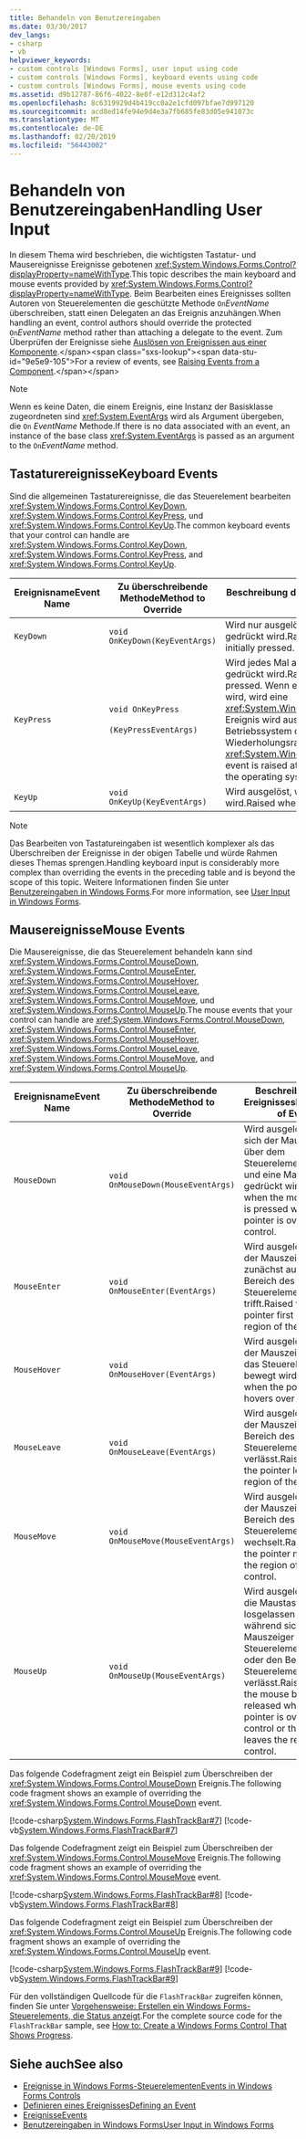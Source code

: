 ```yaml
---
title: Behandeln von Benutzereingaben
ms.date: 03/30/2017
dev_langs:
- csharp
- vb
helpviewer_keywords:
- custom controls [Windows Forms], user input using code
- custom controls [Windows Forms], keyboard events using code
- custom controls [Windows Forms], mouse events using code
ms.assetid: d9b12787-86f6-4022-8e0f-e12d312c4af2
ms.openlocfilehash: 8c6319929d4b419cc0a2e1cfd097bfae7d997120
ms.sourcegitcommit: acd8ed14fe94e9d4e3a7fb685fe83d05e941073c
ms.translationtype: MT
ms.contentlocale: de-DE
ms.lasthandoff: 02/20/2019
ms.locfileid: "56443002"
---
```

# <a name="handling-user-input"></a><span data-ttu-id="9e5e9-102">Behandeln von Benutzereingaben</span><span class="sxs-lookup"><span data-stu-id="9e5e9-102">Handling User Input</span></span>
<span data-ttu-id="9e5e9-103">In diesem Thema wird beschrieben, die wichtigsten Tastatur- und Mausereignisse Ereignisse gebotenen <xref:System.Windows.Forms.Control?displayProperty=nameWithType>.</span><span class="sxs-lookup"><span data-stu-id="9e5e9-103">This topic describes the main keyboard and mouse events provided by <xref:System.Windows.Forms.Control?displayProperty=nameWithType>.</span></span> <span data-ttu-id="9e5e9-104">Beim Bearbeiten eines Ereignisses sollten Autoren von Steuerelementen die geschützte Methode `On`*EventName* überschreiben, statt einen Delegaten an das Ereignis anzuhängen.</span><span class="sxs-lookup"><span data-stu-id="9e5e9-104">When handling an event, control authors should override the protected `On`*EventName* method rather than attaching a delegate to the event.</span></span> <span data-ttu-id="9e5e9-105">Zum Überprüfen der Ereignisse siehe [Auslösen von Ereignissen aus einer Komponente](https://docs.microsoft.com/previous-versions/visualstudio/visual-studio-2013/sh2e3k5z(v=vs.120)).</span><span class="sxs-lookup"><span data-stu-id="9e5e9-105">For a review of events, see [Raising Events from a Component](https://docs.microsoft.com/previous-versions/visualstudio/visual-studio-2013/sh2e3k5z(v=vs.120)).</span></span>  
  
> [!NOTE]
>  <span data-ttu-id="9e5e9-106">Wenn es keine Daten, die einem Ereignis, eine Instanz der Basisklasse zugeordneten sind <xref:System.EventArgs> wird als Argument übergeben, die `On` *EventName* Methode.</span><span class="sxs-lookup"><span data-stu-id="9e5e9-106">If there is no data associated with an event, an instance of the base class <xref:System.EventArgs> is passed as an argument to the `On`*EventName* method.</span></span>  
  
## <a name="keyboard-events"></a><span data-ttu-id="9e5e9-107">Tastaturereignisse</span><span class="sxs-lookup"><span data-stu-id="9e5e9-107">Keyboard Events</span></span>  
 <span data-ttu-id="9e5e9-108">Sind die allgemeinen Tastaturereignisse, die das Steuerelement bearbeiten <xref:System.Windows.Forms.Control.KeyDown>, <xref:System.Windows.Forms.Control.KeyPress>, und <xref:System.Windows.Forms.Control.KeyUp>.</span><span class="sxs-lookup"><span data-stu-id="9e5e9-108">The common keyboard events that your control can handle are <xref:System.Windows.Forms.Control.KeyDown>, <xref:System.Windows.Forms.Control.KeyPress>, and <xref:System.Windows.Forms.Control.KeyUp>.</span></span>  
  
|<span data-ttu-id="9e5e9-109">Ereignisname</span><span class="sxs-lookup"><span data-stu-id="9e5e9-109">Event Name</span></span>|<span data-ttu-id="9e5e9-110">Zu überschreibende Methode</span><span class="sxs-lookup"><span data-stu-id="9e5e9-110">Method to Override</span></span>|<span data-ttu-id="9e5e9-111">Beschreibung des Ereignisses</span><span class="sxs-lookup"><span data-stu-id="9e5e9-111">Description of Event</span></span>|  
|----------------|------------------------|--------------------------|  
|`KeyDown`|`void OnKeyDown(KeyEventArgs)`|<span data-ttu-id="9e5e9-112">Wird nur ausgelöst, wenn anfangs eine Taste gedrückt wird.</span><span class="sxs-lookup"><span data-stu-id="9e5e9-112">Raised only when a key is initially pressed.</span></span>|  
|`KeyPress`|`void OnKeyPress`<br /><br /> `(KeyPressEventArgs)`|<span data-ttu-id="9e5e9-113">Wird jedes Mal ausgelöst, wenn eine Taste gedrückt wird.</span><span class="sxs-lookup"><span data-stu-id="9e5e9-113">Raised every time a key is pressed.</span></span> <span data-ttu-id="9e5e9-114">Wenn eine Taste gedrückt gehalten wird, wird eine <xref:System.Windows.Forms.Control.KeyPress> Ereignis wird ausgelöst, auf die vom Betriebssystem definierten Wiederholungsrate.</span><span class="sxs-lookup"><span data-stu-id="9e5e9-114">If a key is held down, a <xref:System.Windows.Forms.Control.KeyPress> event is raised at the repeat rate defined by the operating system.</span></span>|  
|`KeyUp`|`void OnKeyUp(KeyEventArgs)`|<span data-ttu-id="9e5e9-115">Wird ausgelöst, wenn eine Taste losgelassen wird.</span><span class="sxs-lookup"><span data-stu-id="9e5e9-115">Raised when a key is released.</span></span>|  
  
> [!NOTE]
>  <span data-ttu-id="9e5e9-116">Das Bearbeiten von Tastatureingaben ist wesentlich komplexer als das Überschreiben der Ereignisse in der obigen Tabelle und würde Rahmen dieses Themas sprengen.</span><span class="sxs-lookup"><span data-stu-id="9e5e9-116">Handling keyboard input is considerably more complex than overriding the events in the preceding table and is beyond the scope of this topic.</span></span> <span data-ttu-id="9e5e9-117">Weitere Informationen finden Sie unter [Benutzereingaben in Windows Forms](../../../../docs/framework/winforms/user-input-in-windows-forms.md).</span><span class="sxs-lookup"><span data-stu-id="9e5e9-117">For more information, see [User Input in Windows Forms](../../../../docs/framework/winforms/user-input-in-windows-forms.md).</span></span>  
  
## <a name="mouse-events"></a><span data-ttu-id="9e5e9-118">Mausereignisse</span><span class="sxs-lookup"><span data-stu-id="9e5e9-118">Mouse Events</span></span>  
 <span data-ttu-id="9e5e9-119">Die Mausereignisse, die das Steuerelement behandeln kann sind <xref:System.Windows.Forms.Control.MouseDown>, <xref:System.Windows.Forms.Control.MouseEnter>, <xref:System.Windows.Forms.Control.MouseHover>, <xref:System.Windows.Forms.Control.MouseLeave>, <xref:System.Windows.Forms.Control.MouseMove>, und <xref:System.Windows.Forms.Control.MouseUp>.</span><span class="sxs-lookup"><span data-stu-id="9e5e9-119">The mouse events that your control can handle are <xref:System.Windows.Forms.Control.MouseDown>, <xref:System.Windows.Forms.Control.MouseEnter>, <xref:System.Windows.Forms.Control.MouseHover>, <xref:System.Windows.Forms.Control.MouseLeave>, <xref:System.Windows.Forms.Control.MouseMove>, and <xref:System.Windows.Forms.Control.MouseUp>.</span></span>  
  
|<span data-ttu-id="9e5e9-120">Ereignisname</span><span class="sxs-lookup"><span data-stu-id="9e5e9-120">Event Name</span></span>|<span data-ttu-id="9e5e9-121">Zu überschreibende Methode</span><span class="sxs-lookup"><span data-stu-id="9e5e9-121">Method to Override</span></span>|<span data-ttu-id="9e5e9-122">Beschreibung des Ereignisses</span><span class="sxs-lookup"><span data-stu-id="9e5e9-122">Description of Event</span></span>|  
|----------------|------------------------|--------------------------|  
|`MouseDown`|`void OnMouseDown(MouseEventArgs)`|<span data-ttu-id="9e5e9-123">Wird ausgelöst, wenn sich der Mauszeiger über dem Steuerelement befindet und eine Maustaste gedrückt wird.</span><span class="sxs-lookup"><span data-stu-id="9e5e9-123">Raised when the mouse button is pressed while the pointer is over the control.</span></span>|  
|`MouseEnter`|`void OnMouseEnter(EventArgs)`|<span data-ttu-id="9e5e9-124">Wird ausgelöst, wenn der Mauszeiger zunächst auf den Bereich des Steuerelements trifft.</span><span class="sxs-lookup"><span data-stu-id="9e5e9-124">Raised when the pointer first enters the region of the control.</span></span>|  
|`MouseHover`|`void OnMouseHover(EventArgs)`|<span data-ttu-id="9e5e9-125">Wird ausgelöst, wenn der Mauszeiger über das Steuerelement bewegt wird.</span><span class="sxs-lookup"><span data-stu-id="9e5e9-125">Raised when the pointer hovers over the control.</span></span>|  
|`MouseLeave`|`void OnMouseLeave(EventArgs)`|<span data-ttu-id="9e5e9-126">Wird ausgelöst, wenn der Mauszeiger den Bereich des Steuerelements verlässt.</span><span class="sxs-lookup"><span data-stu-id="9e5e9-126">Raised when the pointer leaves the region of the control.</span></span>|  
|`MouseMove`|`void OnMouseMove(MouseEventArgs)`|<span data-ttu-id="9e5e9-127">Wird ausgelöst, wenn der Mauszeiger in den Bereich des Steuerelements wechselt.</span><span class="sxs-lookup"><span data-stu-id="9e5e9-127">Raised when the pointer moves in the region of the control.</span></span>|  
|`MouseUp`|`void OnMouseUp(MouseEventArgs)`|<span data-ttu-id="9e5e9-128">Wird ausgelöst, wenn die Maustaste losgelassen wird, während sich der Mauszeiger über dem Steuerelement befindet oder den Bereich des Steuerelements verlässt.</span><span class="sxs-lookup"><span data-stu-id="9e5e9-128">Raised when the mouse button is released while the pointer is over the control or the pointer leaves the region of the control.</span></span>|  
  
 <span data-ttu-id="9e5e9-129">Das folgende Codefragment zeigt ein Beispiel zum Überschreiben der <xref:System.Windows.Forms.Control.MouseDown> Ereignis.</span><span class="sxs-lookup"><span data-stu-id="9e5e9-129">The following code fragment shows an example of overriding the <xref:System.Windows.Forms.Control.MouseDown> event.</span></span>  
  
 [!code-csharp[System.Windows.Forms.FlashTrackBar#7](../../../../samples/snippets/csharp/VS_Snippets_Winforms/System.Windows.Forms.FlashTrackBar/CS/FlashTrackBar.cs#7)]
 [!code-vb[System.Windows.Forms.FlashTrackBar#7](../../../../samples/snippets/visualbasic/VS_Snippets_Winforms/System.Windows.Forms.FlashTrackBar/VB/FlashTrackBar.vb#7)]  
  
 <span data-ttu-id="9e5e9-130">Das folgende Codefragment zeigt ein Beispiel zum Überschreiben der <xref:System.Windows.Forms.Control.MouseMove> Ereignis.</span><span class="sxs-lookup"><span data-stu-id="9e5e9-130">The following code fragment shows an example of overriding the <xref:System.Windows.Forms.Control.MouseMove> event.</span></span>  
  
 [!code-csharp[System.Windows.Forms.FlashTrackBar#8](../../../../samples/snippets/csharp/VS_Snippets_Winforms/System.Windows.Forms.FlashTrackBar/CS/FlashTrackBar.cs#8)]
 [!code-vb[System.Windows.Forms.FlashTrackBar#8](../../../../samples/snippets/visualbasic/VS_Snippets_Winforms/System.Windows.Forms.FlashTrackBar/VB/FlashTrackBar.vb#8)]  
  
 <span data-ttu-id="9e5e9-131">Das folgende Codefragment zeigt ein Beispiel zum Überschreiben der <xref:System.Windows.Forms.Control.MouseUp> Ereignis.</span><span class="sxs-lookup"><span data-stu-id="9e5e9-131">The following code fragment shows an example of overriding the <xref:System.Windows.Forms.Control.MouseUp> event.</span></span>  
  
 [!code-csharp[System.Windows.Forms.FlashTrackBar#9](../../../../samples/snippets/csharp/VS_Snippets_Winforms/System.Windows.Forms.FlashTrackBar/CS/FlashTrackBar.cs#9)]
 [!code-vb[System.Windows.Forms.FlashTrackBar#9](../../../../samples/snippets/visualbasic/VS_Snippets_Winforms/System.Windows.Forms.FlashTrackBar/VB/FlashTrackBar.vb#9)]  
  
 <span data-ttu-id="9e5e9-132">Für den vollständigen Quellcode für die `FlashTrackBar` zugreifen können, finden Sie unter [Vorgehensweise: Erstellen ein Windows Forms-Steuerelements, die Status anzeigt](../../../../docs/framework/winforms/controls/how-to-create-a-windows-forms-control-that-shows-progress.md).</span><span class="sxs-lookup"><span data-stu-id="9e5e9-132">For the complete source code for the `FlashTrackBar` sample, see [How to: Create a Windows Forms Control That Shows Progress](../../../../docs/framework/winforms/controls/how-to-create-a-windows-forms-control-that-shows-progress.md).</span></span>  
  
## <a name="see-also"></a><span data-ttu-id="9e5e9-133">Siehe auch</span><span class="sxs-lookup"><span data-stu-id="9e5e9-133">See also</span></span>
- [<span data-ttu-id="9e5e9-134">Ereignisse in Windows Forms-Steuerelementen</span><span class="sxs-lookup"><span data-stu-id="9e5e9-134">Events in Windows Forms Controls</span></span>](../../../../docs/framework/winforms/controls/events-in-windows-forms-controls.md)
- [<span data-ttu-id="9e5e9-135">Definieren eines Ereignisses</span><span class="sxs-lookup"><span data-stu-id="9e5e9-135">Defining an Event</span></span>](../../../../docs/framework/winforms/controls/defining-an-event-in-windows-forms-controls.md)
- [<span data-ttu-id="9e5e9-136">Ereignisse</span><span class="sxs-lookup"><span data-stu-id="9e5e9-136">Events</span></span>](../../../../docs/standard/events/index.md)
- [<span data-ttu-id="9e5e9-137">Benutzereingaben in Windows Forms</span><span class="sxs-lookup"><span data-stu-id="9e5e9-137">User Input in Windows Forms</span></span>](../../../../docs/framework/winforms/user-input-in-windows-forms.md)
